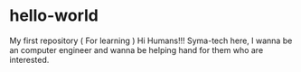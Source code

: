 # hello-world
My first repository ( For learning )
Hi Humans!!!
Syma-tech here, I wanna be an computer engineer and
wanna be helping hand for them who are interested.
